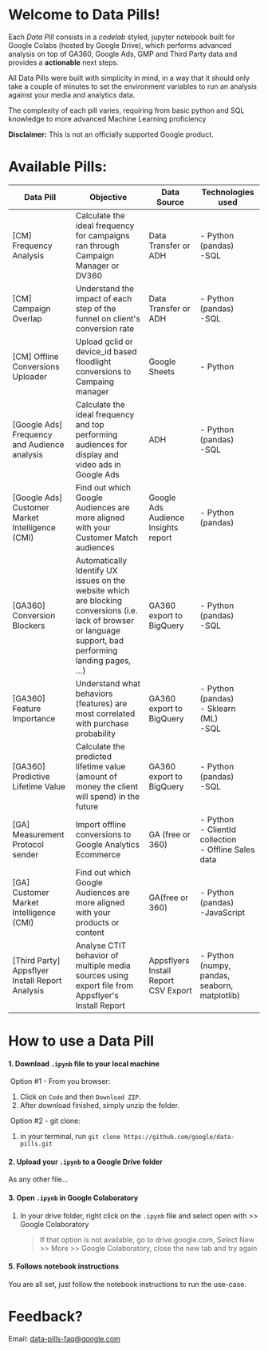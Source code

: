 # Welcome to Data Pills!

Each _Data Pill_ consists in a _codelab_ styled, jupyter notebook built for Google Colabs (hosted by Google Drive), which performs advanced analysis on top of GA360, Google Ads, GMP and Third Party data and provides a **actionable** next steps.

All Data Pills were built with simplicity in mind, in a way that it should only take a couple of minutes to set the environment variables to run an analysis against your media and analytics data.

The complexity of each pill varies, requiring from basic python and SQL knowledge to more advanced Machine Learning proficiency

**Disclaimer:** This is not an officially supported Google product.

# Available Pills:

| Data Pill                                       | Objective                                                                                                                                                  | Data Source                          | Technologies used                                            |
| ----------------------------------------------- | ---------------------------------------------------------------------------------------------------------------------------------------------------------- | ------------------------------------ | ------------------------------------------------------------ |
| [CM] Frequency Analysis                         | Calculate the ideal frequency for campaigns ran through Campaign Manager or DV360                                                                          | Data Transfer or ADH                 | - Python (pandas)<br>-SQL                                    |
| [CM] Campaign Overlap                           | Understand the impact of each step of the funnel on client's conversion rate                                                                               | Data Transfer or ADH                 | - Python (pandas)<br>-SQL                                    |
| [CM] Offline Conversions Uploader               | Upload gclid or device_id based floodlight conversions to Campaing manager                                                                                 | Google Sheets                        | - Python                                                     |
| [Google Ads] Frequency and Audience analysis    | Calculate the ideal frequency and top performing audiences for display and video ads in Google Ads                                                         | ADH                                  | - Python (pandas)<br>-SQL                                    |
| [Google Ads] Customer Market Intelligence (CMI) | Find out which Google Audiences are more aligned with your Customer Match audiences                                                                        | Google Ads Audience Insights report  | - Python (pandas)                                            |
| [GA360] Conversion Blockers                     | Automatically Identify UX issues on the website which are blocking conversions (i.e. lack of browser or language support, bad performing landing pages, …) | GA360 export to BigQuery             | - Python (pandas)<br>-SQL                                    |
| [GA360] Feature Importance                      | Understand what behaviors (features) are most correlated with purchase probability                                                                         | GA360 export to BigQuery             | - Python (pandas)<br> - Sklearn (ML)<br>-SQL                 |
| [GA360] Predictive Lifetime Value               | Calculate the predicted lifetime value (amount of money the client will spend) in the future                                                               | GA360 export to BigQuery             | - Python (pandas)<br>-SQL                                    |
| [GA] Measurement Protocol sender                | Import offline conversions to Google Analytics Ecommerce                                                                                                   | GA (free or 360)                     | - Python <br> - ClientId collection<br> - Offline Sales data |
| [GA] Customer Market Intelligence (CMI)         | Find out which Google Audiences are more aligned with your products or content                                                                             | GA(free or 360)                      | - Python (pandas)<br>-JavaScript                             |
| [Third Party] Appsflyer Install Report Analysis | Analyse CTIT behavior of multiple media sources using export file from Appsflyer's Install Report                                                          | Appsflyers Install Report CSV Export | - Python (numpy, pandas, seaborn, matplotlib)<br>            |

# How to use a Data Pill

#### 1. Download `.ipynb` file to your local machine

&nbsp;Option #1 - From you browser:

1. Click on `Code` and then `Download ZIP`.
2. After download finished, simply unzip the folder.

&nbsp;Option #2 - git clone:

1. in your terminal, run `git clone https://github.com/google/data-pills.git`

#### 2. Upload your `.ipynb` to a Google Drive folder

As any other file...

#### 3. Open `.ipynb` in Google Colaboratory

1. In your drive folder, right click on the `.ipynb` file and select open with >> Google Colaboratory
   > If that option is not available, go to drive.google.com, Select New >> More >> Google Colaboratory, close the new tab and try again

#### 5. Follows notebook instructions

You are all set, just follow the notebook instructions to run the use-case.

# Feedback?

Email: data-pills-faq@google.com
